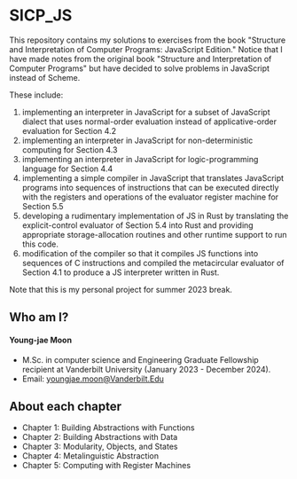 # SICP_JS 

This repository contains my solutions to exercises from the book "Structure and Interpretation of Computer Programs: JavaScript Edition." Notice that I have made notes from the original book "Structure and Interpretation of Computer Programs" but have decided to solve problems in JavaScript instead of Scheme.

These include:
1. implementing an interpreter in JavaScript for a subset of JavaScript dialect that uses normal-order evaluation instead of applicative-order evaluation for Section 4.2
2. implementing an interpreter in JavaScript for non-deterministic computing for Section 4.3
3. implementing an interpreter in JavaScript for logic-programming language for Section 4.4
4. implementing a simple compiler in JavaScript that translates JavaScript programs into sequences of instructions that can be executed directly with the registers and operations of the evaluator register machine for Section 5.5
5. developing a rudimentary implementation of JS in Rust by translating the explicit-control evaluator of Section 5.4 into Rust and providing appropriate storage-allocation routines and other runtime support to run this code.
6. modification of the compiler so that it compiles JS functions into sequences of C instructions and compiled the metacircular evaluator of Section 4.1 to produce a JS interpreter written in Rust.

Note that this is my personal project for summer 2023 break.

## Who am I?
#### Young-jae Moon
* M.Sc. in computer science and Engineering Graduate Fellowship recipient at Vanderbilt University (January 2023 - December 2024).
* Email: youngjae.moon@Vanderbilt.Edu

## About each chapter

* Chapter 1: Building Abstractions with Functions
* Chapter 2: Building Abstractions with Data
* Chapter 3: Modularity, Objects, and States
* Chapter 4: Metalinguistic Abstraction
* Chapter 5: Computing with Register Machines
